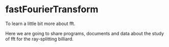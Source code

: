 # fastFourierTransform
To learn a little bit more about fft.

Here we are going to share programs, documents and data about the study of fft for the ray-splitting billiard.
